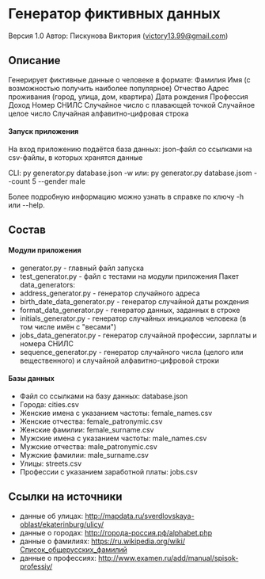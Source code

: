 ﻿# Генератор фиктивных данных

Версия 1.0
Автор: Пискунова Виктория (victory13.99@gmail.com)

## Описание
Генерирует фиктивные данные о человеке в формате: 
Фамилия Имя (с возможностью получить наиболее популярное) Отчество Адрес проживания (город, улица, дом, квартира) Дата рождения Профессия Доход Номер СНИЛС Случайное число с плавающей точкой Случайное целое число Случайная алфавитно-цифровая строка

#### Запуск приложения
На вход приложению подаётся база данных: json-файл со ссылками на csv-файлы, в которых хранятся данные

CLI: py generator.py database.json -w
или: py generator.py database.jsom --count 5 --gender male  

Более подробную информацию можно узнать в справке по ключу -h или --help.

## Состав
#### Модули приложения
- generator.py - главный файл запуска
- test_generator.py - файл с тестами на модули приложения
Пакет data_generators:
 - address_generator.py - генератор случайного адреса
 - birth_date_data_generator.py - генератор случайной даты рождения
 - format_data_generator.py - генератор данных, заданных в строке
 - initials_generator.py - генератор случайных инициалов человека (в том числе имён с "весами")
 - jobs_data_generator.py - генератор случайной профессии, зарплаты и номера СНИЛС
 - sequence_generator.py - генератор случайного числа (целого или вещественного) и случайной алфавитно-цифровой строки
#### Базы данных
- Файл со ссылками на базу данных: database.json
 - Города: cities.csv
 - Женские имена с указанием частоты: female_names.csv
 - Женские отчества: female_patronymic.csv
 - Женские фамилии: female_surname.csv
 - Мужские имена с указанием частоты: male_names.csv
 - Мужские отчества: male_patronymic.csv
 - Мужские фамилии: male_surname.csv
 - Улицы: streets.csv
 - Профессии с указанием заработной платы: jobs.csv


## Ссылки на источники
 - данные об улицах: http://mapdata.ru/sverdlovskaya-oblast/ekaterinburg/ulicy/
 - данные о городах: http://города-россия.рф/alphabet.php
 - данные о фамилиях: https://ru.wikipedia.org/wiki/Список_общерусских_фамилий
 - данные о профессиях: http://www.examen.ru/add/manual/spisok-professiy/
